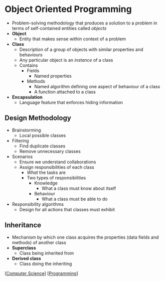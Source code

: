 # Object Oriented Programming

- Problem-solving methodology that produces a solution to a problem in terms of self-contained entities called _objects_
- **Object**
  - Entity that makes sense within context of a problem
- **Class**
  - Description of a group of objects with similar properties and behaviours
  - Any particular object is an _instance_ of a class
  - Contains
    - Fields
      - Named properties
    - Methods
      - Named algorithm defining one aspect of behaviour of a class
      - A function attached to a class
- **Encapsulation**
  - Language feature that enforces hiding information

## Design Methodology

- Brainstorming
  - Local possible classes
- Filtering
  - Find duplicate classes
  - Remove unnecessary classes
- Scenarios
  - Ensure we understand collaborations
  - Assign responsibilities of each class
    - _What_ the tasks are
    - Two types of responsibilities
      - Knowledge
        - What a class must know about itself
      - Behaviour
        - What a class must be able to do
- Responsibility algorithms
  - Design for all actions that classes must exhibit

## Inheritance

- Mechanism by which one class acquires the properties (data fields and methods) of another class
- **Superclass**
  - Class being inherited from
- **Derived class**
  - Class doing the inheriting

[[Computer Science]] [[Programming]]

[//begin]: # "Autogenerated link references for markdown compatibility"
[Computer Science]: computer-science "Computer Science"
[Programming]: programming "Programming"
[//end]: # "Autogenerated link references"